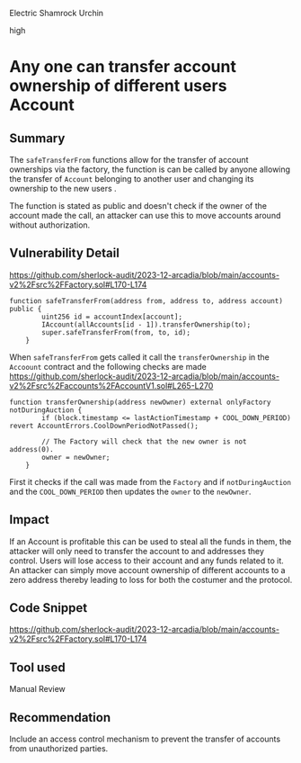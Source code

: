 Electric Shamrock Urchin

high

# Any one can transfer account  ownership of different users Account

## Summary
The `safeTransferFrom` functions allow for the transfer of account ownerships via the factory, the function is can be called by anyone allowing the transfer of `Account` belonging to another user and changing its ownership to the new users . 

The function is stated as public and doesn't check if the owner of the account made the call, an attacker can use this to move accounts around without authorization.
## Vulnerability Detail
https://github.com/sherlock-audit/2023-12-arcadia/blob/main/accounts-v2%2Fsrc%2FFactory.sol#L170-L174
```solidity
function safeTransferFrom(address from, address to, address account) public {
        uint256 id = accountIndex[account];
        IAccount(allAccounts[id - 1]).transferOwnership(to);
        super.safeTransferFrom(from, to, id);
    }
```
When `safeTransferFrom` gets called it call the `transferOwnership` in the `Accoount` contract and the following checks are made 
https://github.com/sherlock-audit/2023-12-arcadia/blob/main/accounts-v2%2Fsrc%2Faccounts%2FAccountV1.sol#L265-L270
```solidity
function transferOwnership(address newOwner) external onlyFactory notDuringAuction {
        if (block.timestamp <= lastActionTimestamp + COOL_DOWN_PERIOD) revert AccountErrors.CoolDownPeriodNotPassed();

        // The Factory will check that the new owner is not address(0).
        owner = newOwner;
    }
```
First it checks if the call was made from the `Factory` and if `notDuringAuction` and the `COOL_DOWN_PERIOD` then updates the `owner` to the `newOwner`.

## Impact
If an Account is profitable this can be used to steal all the funds in them, the attacker will only need to transfer the account to and addresses they control.
Users will lose access to their account and any funds related to it.
An attacker can simply move account ownership of different accounts to a zero address thereby leading to loss for both the costumer and the protocol.
## Code Snippet
https://github.com/sherlock-audit/2023-12-arcadia/blob/main/accounts-v2%2Fsrc%2FFactory.sol#L170-L174
## Tool used

Manual Review

## Recommendation
Include an access control mechanism to prevent the transfer of accounts from unauthorized parties.